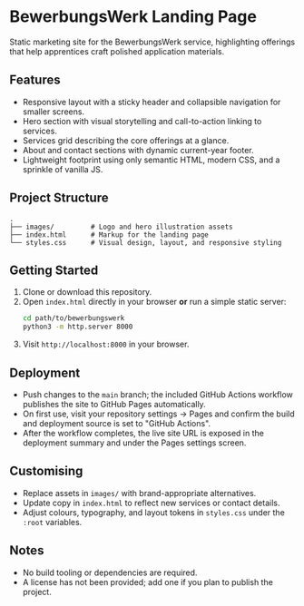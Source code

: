 # BewerbungsWerk Landing Page

Static marketing site for the BewerbungsWerk service, highlighting offerings that help apprentices craft polished application materials.

## Features
- Responsive layout with a sticky header and collapsible navigation for smaller screens.
- Hero section with visual storytelling and call-to-action linking to services.
- Services grid describing the core offerings at a glance.
- About and contact sections with dynamic current-year footer.
- Lightweight footprint using only semantic HTML, modern CSS, and a sprinkle of vanilla JS.

## Project Structure
```
.
├── images/         # Logo and hero illustration assets
├── index.html      # Markup for the landing page
└── styles.css      # Visual design, layout, and responsive styling
```

## Getting Started
1. Clone or download this repository.
2. Open `index.html` directly in your browser **or** run a simple static server:
   ```bash
   cd path/to/bewerbungswerk
   python3 -m http.server 8000
   ```
3. Visit `http://localhost:8000` in your browser.

## Deployment
- Push changes to the `main` branch; the included GitHub Actions workflow publishes the site to GitHub Pages automatically.
- On first use, visit your repository settings → Pages and confirm the build and deployment source is set to "GitHub Actions".
- After the workflow completes, the live site URL is exposed in the deployment summary and under the Pages settings screen.

## Customising
- Replace assets in `images/` with brand-appropriate alternatives.
- Update copy in `index.html` to reflect new services or contact details.
- Adjust colours, typography, and layout tokens in `styles.css` under the `:root` variables.

## Notes
- No build tooling or dependencies are required.
- A license has not been provided; add one if you plan to publish the project.
